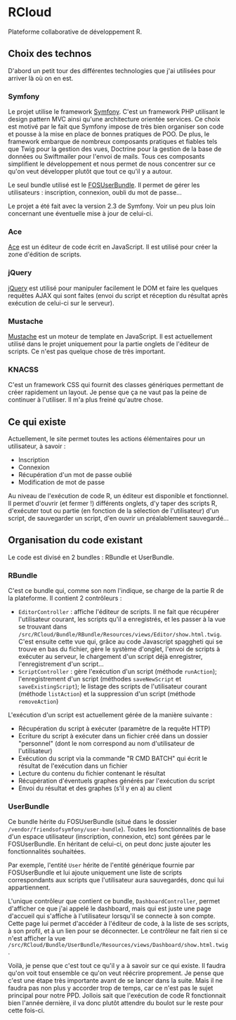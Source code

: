 # RCloud

Plateforme collaborative de développement R.

## Choix des technos

D'abord un petit tour des différentes technologies que j'ai utilisées pour arriver là où on en est.

### Symfony

Le projet utilise le framework [Symfony](http://symfony.com/). C'est un framework PHP utilisant le design pattern MVC ainsi qu'une architecture orientée services. Ce choix est motivé par le fait que Symfony impose de très bien organiser son code et pousse à la mise en place de bonnes pratiques de POO. De plus, le framework embarque de nombreux composants pratiques et fiables tels que Twig pour la gestion des vues, Doctrine pour la gestion de la base de données ou Swiftmailer pour l'envoi de mails. Tous ces composants simplifient le développement et nous permet de nous concentrer sur ce qu'on veut développer plutôt que tout ce qu'il y a autour.

Le seul bundle utilisé est le [FOSUserBundle](https://github.com/FriendsOfSymfony/FOSUserBundle/). Il permet de gérer les utilisateurs : inscription, connexion, oubli du mot de passe...

Le projet a été fait avec la version 2.3 de Symfony. Voir un peu plus loin concernant une éventuelle mise à jour de celui-ci.

### Ace

[Ace](http://ace.c9.io/#nav=about) est un éditeur de code écrit en JavaScript. Il est utilisé pour créer la zone d'édition de scripts.

### jQuery

[jQuery](http://jquery.com/) est utilisé pour manipuler facilement le DOM et faire les quelques requêtes AJAX qui sont faites (envoi du script et réception du résultat après exécution de celui-ci sur le serveur).

### Mustache

[Mustache](https://github.com/janl/mustache.js) est un moteur de template en JavaScript. Il est actuellement utilisé dans le projet uniquement pour la partie onglets de l'éditeur de scripts. Ce n'est pas quelque chose de très important.

### KNACSS

C'est un framework CSS qui fournit des classes génériques permettant de créer rapidement un layout. Je pense que ça ne vaut pas la peine de continuer à l'utiliser. Il m'a plus freiné qu'autre chose.

## Ce qui existe

Actuellement, le site permet toutes les actions élémentaires pour un utilisateur, à savoir :

* Inscription
* Connexion
* Récupération d'un mot de passe oublié
* Modification de mot de passe

Au niveau de l'exécution de code R, un éditeur est disponible et fonctionnel. Il permet d'ouvrir (et fermer !) différents onglets, d'y taper des scripts R, d'exécuter tout ou partie (en fonction de la sélection de l'utilisateur) d'un script, de sauvegarder un script, d'en ouvrir un préalablement sauvegardé...

## Organisation du code existant

Le code est divisé en 2 bundles : RBundle et UserBundle.

### RBundle

C'est ce bundle qui, comme son nom l'indique, se charge de la partie R de la plateforme. Il contient 2 contrôleurs :

* `EditorController` : affiche l'éditeur de scripts. Il ne fait que récupérer l'utilisateur courant, les scripts qu'il a enregistrés, et les passer à la vue se trouvant dans `/src/RCloud/Bundle/RBundle/Resources/views/Editor/show.html.twig`. C'est ensuite cette vue qui, grâce au code Javascript spaggheti qui se trouve en bas du fichier, gère le système d'onglet, l'envoi de scripts à exécuter au serveur, le chargement d'un script déjà enregistrer, l'enregistrement d'un script...
* `ScriptController` : gère l'exécution d'un script (méthode `runAction`); l'enregistrement d'un script (méthodes `saveNewScript` et `saveExistingScript`); le listage des scripts de l'utilisateur courant (méthode `listAction`) et la suppression d'un script (méthode `removeAction`)

L'exécution d'un script est actuellement gérée de la manière suivante :

* Récupération du script à exécuter (paramètre de la requête HTTP)
* Ecriture du script à exécuter dans un fichier créé dans un dossier "personnel" (dont le nom correspond au nom d'utilisateur de l'utilisateur)
* Exécution du script via la commande "R CMD BATCH" qui écrit le résultat de l'exécution dans un fichier
* Lecture du contenu du fichier contenant le résultat
* Récupération d'éventuels graphes générés par l'exécution du script
* Envoi du résultat et des graphes (s'il y en a) au client

### UserBundle

Ce bundle hérite du FOSUserBundle (situé dans le dossier `/vendor/friendsofsymfony/user-bundle`). Toutes les fonctionnalités de base d'un espace utilisateur (inscription, connexion, etc) sont gérées par le FOSUserBundle. En héritant de celui-ci, on peut donc juste ajouter les fonctionnalités souhaitées.

Par exemple, l'entité `User` hérite de l'entité générique fournie par FOSUserBundle et lui ajoute uniquement une liste de scripts correspondants aux scripts que l'utilisateur aura sauvegardés, donc qui lui appartiennent.

L'unique contrôleur que contient ce bundle, `DashboardController`, permet d'afficher ce que j'ai appelé le dashboard, mais qui est juste une page d'accueil qui s'affiche à l'utilisateur lorsqu'il se connecte à son compte. Cette page lui permet d'accéder à l'éditeur de code, à la liste de ses scripts, à son profil, et à un lien pour se déconnecter. Le contrôleur ne fait rien si ce n'est afficher la vue `/src/RCloud/Bundle/UserBundle/Resources/views/Dashboard/show.html.twig`.

Voilà, je pense que c'est tout ce qu'il y a à savoir sur ce qui existe. Il faudra qu'on voit tout ensemble ce qu'on veut réécrire proprement. Je pense que c'est une étape très importante avant de se lancer dans la suite. Mais il ne faudra pas non plus y accorder trop de temps, car ce n'est pas le sujet principal pour notre PPD. Jollois sait que l'exécution de code R fonctionnait bien l'année dernière, il va donc plutôt attendre du boulot sur le reste pour cette fois-ci.